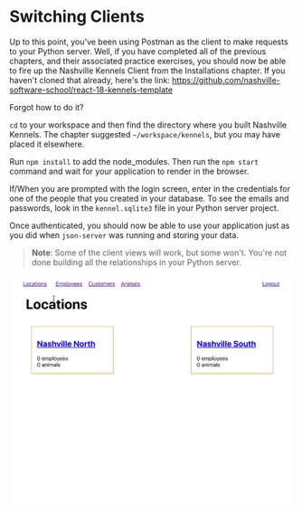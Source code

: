 # Switching Clients

Up to this point, you've been using Postman as the client to make requests to your Python server. Well, if you have completed all of the previous chapters, and their associated practice exercises, you should now be able to fire up the Nashville Kennels Client from the Installations chapter. If you haven't cloned that already, here's the link: https://github.com/nashville-software-school/react-18-kennels-template

Forgot how to do it?

`cd` to your workspace and then find the directory where you built Nashville Kennels. The chapter suggested `~/workspace/kennels`, but you may have placed it elsewhere.

Run `npm install` to add the node_modules. Then run the `npm start` command and wait for your application to render in the browser.

If/When you are prompted with the login screen, enter in the credentials for one of the people that you created in your database. To see the emails and passwords, look in the `kennel.sqlite3` file in your Python server project.

Once authenticated, you should now be able to use your application just as you did when `json-server` was running and storing your data.

> **Note**: Some of the client views will work, but some won't. You're not done building all the relationships in your Python server.

![animation of viewing difference resources in Kennel client](./images/kennel-react-client.gif)
